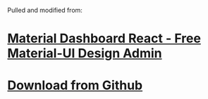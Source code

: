 Pulled and modified from:

# [Material Dashboard React - Free Material-UI Design Admin](https://creativetimofficial.github.io/material-dashboard-react/)
# [Download from Github](https://github.com/creativetimofficial/material-dashboard-react/archive/master.zip)